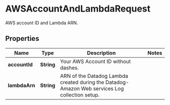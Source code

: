 

# AWSAccountAndLambdaRequest

AWS account ID and Lambda ARN.
## Properties

Name | Type | Description | Notes
------------ | ------------- | ------------- | -------------
**accountId** | **String** | Your AWS Account ID without dashes. | 
**lambdaArn** | **String** | ARN of the Datadog Lambda created during the Datadog-Amazon Web services Log collection setup. | 



